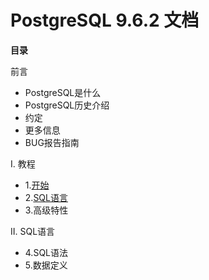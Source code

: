 # PostgreSQL 9.6.2 文档

**目录**

前言
 - PostgreSQL是什么
 - PostgreSQL历史介绍
 - 约定
 - 更多信息
 - BUG报告指南

I. 教程
 - 1.[开始]()
 - 2.[SQL语言]()
 - 3.高级特性

II. SQL语言
 - 4.SQL语法
 - 5.数据定义
